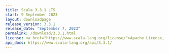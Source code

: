 ```yaml
---
title: Scala 3.3.1 LTS
start: 9 September 2023
layout: downloadpage
release_version: 3.3.1
release_date: "September 7, 2023"
permalink: /download/3.3.1.html
license: <a href="https://www.scala-lang.org/license/">Apache License, Version 2.0</a>
api_docs: https://www.scala-lang.org/api/3.3.1/
---
```

